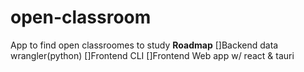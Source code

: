 # open-classroom
App to find open classroomes to study
**Roadmap**
[]Backend data wrangler(python)
[]Frontend CLI
[]Frontend Web app w/ react & tauri
